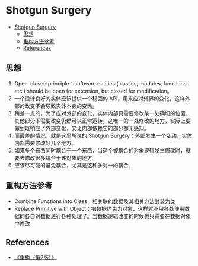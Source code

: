 # Shotgun Surgery


<!-- TOC -->

- [Shotgun Surgery](#shotgun-surgery)
    - [思想](#思想)
    - [重构方法参考](#重构方法参考)
    - [References](#references)

<!-- /TOC -->


## 思想
1. Open–closed principle：software entities (classes, modules, functions, etc.) should be open for extension, but closed for modification。
2. 一个设计良好的实体应该提供一个稳固的 API，用来应对外界的变化，这样外部的改变不会导致实体本身的变动。
3. 稍差一点的，为了应对外部的变化，实体内部只需要修改某一处确切的位置，其他部分不需要改变仍然可以正常运转。这唯一的一处修改的地方，实际上要做到既响应了外部变化，又让内部依赖它的部分都无感知。
4. 而最差的情况，就是这里所说的 Shotgun Surgery：外部发生一个变动，实体内部需要修改好几个地方。
5. 如果多个东西同时耦合于一个东西，当这个被耦合的对象逻辑发生修改时，就要去修改很多耦合于该对象的地方。
6. 应该尽可能的避免耦合，尤其是这种多对一的耦合。


## 重构方法参考
* Combine Functions into Class：相关联的数据及其相关方法封装为类
* Replace Primitive with Object：把数据约束为对象，这样就不用各处使用数据的各自对数据进行各种处理了。当数据逻辑改变的时候也只需要在数据对象中修改


## References
* [《重构（第2版）》](https://book.douban.com/subject/33400354/)
